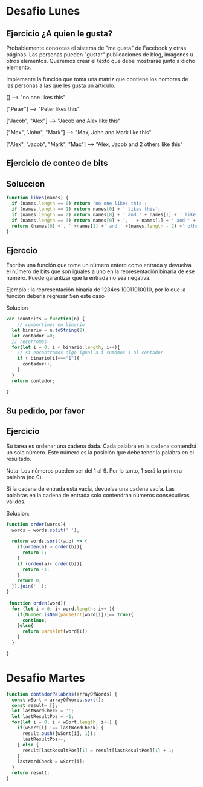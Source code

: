 # Desafio Lunes 
## Ejercicio ¿A quien le gusta?
Probablemente conozcas el sistema de "me gusta" de Facebook y otras páginas. Las personas pueden "gustar" publicaciones de blog, imágenes u otros elementos. Queremos crear el texto que debe mostrarse junto a dicho elemento.

Implemente la función que toma una matriz que contiene los nombres de las personas a las que les gusta un 
artículo.

[]                                -->  "no one likes this"

["Peter"]                         -->  "Peter likes this"

["Jacob", "Alex"]                 -->  "Jacob and Alex like this"

["Max", "John", "Mark"]           -->  "Max, John and Mark like this"

["Alex", "Jacob", "Mark", "Max"]  -->  "Alex, Jacob and 2 others like this"

## Ejercicio de conteo de bits

## Soluccion
```js
function likes(names) {
  if (names.length == 0) return 'no one likes this';
  if (names.length == 1) return names[0] + ' likes this';
  if (names.length == 2) return names[0] + ' and ' + names[1] + ' like this';
  if (names.length == 3) return names[0] + ', ' + names[1] + ' and ' + names[2] + ' like this';
  return (names[0] +', ' +names[1] +' and ' +(names.length - 2) +' others like this');
}
```

## Ejerccio 
Escriba una función que tome un número entero como entrada y devuelva el número de bits que son iguales a uno en la representación binaria de ese número. Puede garantizar que la entrada no sea negativa.

Ejemplo : la representación binaria de 1234es 10011010010, por lo que la función debería regresar 5en este caso

Solucion



```js
var countBits = function(n) {
    // combertimos en binario 
  let binario = n.toString(2);
  let contador =0;
  // recorromos
  for(let i = 0; i < binario.length; i++){
    // si encontramos algo igual a i sumamos 1 al contador 
    if ( binario[i]==="1"){
      contador++;
    }
  }
  return contador;

}
```
## Su pedido, por favor 
## Ejercicio 

Su tarea es ordenar una cadena dada. Cada palabra en la cadena contendrá un solo número. Este número es la posición que debe tener la palabra en el resultado.

Nota: Los números pueden ser del 1 al 9. Por lo tanto, 1 será la primera palabra (no 0).

Si la cadena de entrada está vacía, devuelve una cadena vacía. Las palabras en la cadena de entrada solo contendrán números consecutivos válidos.

Solucion:
``` js 
function order(words){
  words = words.split(' ');
  
  return words.sort((a,b) => {
    if(orden(a) > orden(b)){
      return 1;
    }
    if (orden(a)< orden(b)){
      return -1;
    }
    return 0;
  }).join(' ');
}
  
 function orden(word){
  for (let i = 0; i< word.length; i++ ){
    if(Number.isNaN(parseInt(word[i]))== true){
      continue;
    }else{
      return parseInt(word[i])
    }
  }

}
```
# Desafio Martes 
```js
function contadorPalabras(arrayOfWords) {
  const wSort = arrayOfWords.sort();
  const result= [];
  let lastWordCheck = '';
  let lastResultPos = -1;
  for(let i = 0; i < wSort.length; i++) {
    if(wSort[i] !== lastWordCheck) {
      result.push([wSort[i], 1]);
      lastResultPos++;
    } else {
      result[lastResultPos][1] = result[lastResultPos][1] + 1;
    }
    lastWordCheck = wSort[i];
  }
  return result;
}
```